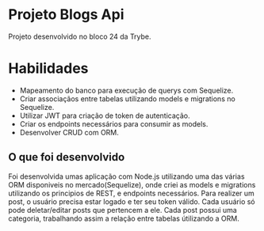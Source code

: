 # Projeto Blogs Api
Projeto desenvolvido no bloco 24 da Trybe.

# Habilidades
- Mapeamento do banco para execução de querys com Sequelize.
- Criar associaçãos entre tabelas utilizando models e migrations no Sequelize.
- Utilizar JWT para criação de token de autenticação.
- Criar os endpoints necessários para consumir as models.
- Desenvolver CRUD com ORM.

## O que foi desenvolvido
  Foi desenvolvida umas aplicação com Node.js utilizando uma das várias ORM disponiveis no mercado(Sequelize), onde criei as models e migrations utilizando os principios de REST, e endpoints necessários.
  Para realizer um post, o usuário precisa estar logado e ter seu token válido.
  Cada usuário só pode deletar/editar posts que pertencem a ele.
  Cada post possui uma categoria, trabalhando assim a relação entre tabelas útilizando a ORM.